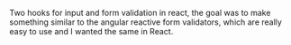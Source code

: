 Two hooks for input and form validation in react, the goal was to make something similar to the angular reactive form validators, which are really easy to use and I wanted the same in React.
